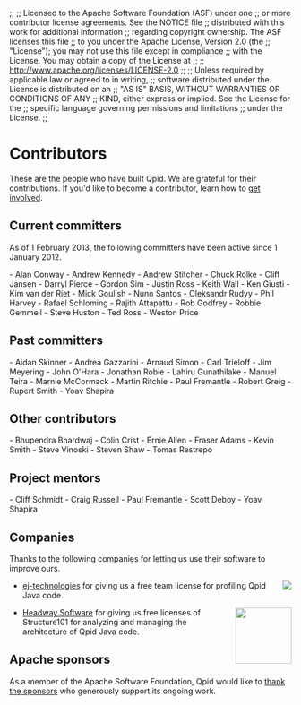 ;;
;; Licensed to the Apache Software Foundation (ASF) under one
;; or more contributor license agreements.  See the NOTICE file
;; distributed with this work for additional information
;; regarding copyright ownership.  The ASF licenses this file
;; to you under the Apache License, Version 2.0 (the
;; "License"); you may not use this file except in compliance
;; with the License.  You may obtain a copy of the License at
;; 
;;   http://www.apache.org/licenses/LICENSE-2.0
;; 
;; Unless required by applicable law or agreed to in writing,
;; software distributed under the License is distributed on an
;; "AS IS" BASIS, WITHOUT WARRANTIES OR CONDITIONS OF ANY
;; KIND, either express or implied.  See the License for the
;; specific language governing permissions and limitations
;; under the License.
;;

# Contributors

These are the people who have built Qpid.  We are grateful for their
contributions.  If you'd like to become a contributor, learn how to
[get involved](@site-url@/get-involved.html).

## Current committers

As of 1 February 2013, the following committers have been active since
1 January 2012.

<div class="fourcolumn" markdown="1">
  - Alan Conway
  - Andrew Kennedy
  - Andrew Stitcher
  - Chuck Rolke
  - Cliff Jansen
  - Darryl Pierce
  - Gordon Sim
  - Justin Ross
  - Keith Wall
  - Ken Giusti
  - Kim van der Riet
  - Mick Goulish
  - Nuno Santos
  - Oleksandr Rudyy
  - Phil Harvey
  - Rafael Schloming
  - Rajith Attapattu
  - Rob Godfrey
  - Robbie Gemmell
  - Steve Huston
  - Ted Ross
  - Weston Price
</div>

## Past committers

<div class="fourcolumn" markdown="1">
  - Aidan Skinner
  - Andrea Gazzarini
  - Arnaud Simon
  - Carl Trieloff
  - Jim Meyering
  - John O'Hara
  - Jonathan Robie
  - Lahiru Gunathilake
  - Manuel Teira
  - Marnie McCormack
  - Martin Ritchie
  - Paul Fremantle
  - Robert Greig
  - Rupert Smith
  - Yoav Shapira
</div>

## Other contributors

<div class="fourcolumn" markdown="1">
  - Bhupendra Bhardwaj
  - Colin Crist
  - Ernie Allen
  - Fraser Adams
  - Kevin Smith
  - Steve Vinoski
  - Steven Shaw
  - Tomas Restrepo
</div>

## Project mentors

<div class="fourcolumn" markdown="1">
  - Cliff Schmidt
  - Craig Russell
  - Paul Fremantle
  - Scott Deboy
  - Yoav Shapira
</div>

## Companies

Thanks to the following companies for letting us use their software to
improve ours.

 - <img style="float: right; margin: 0 0 0 1em;" src="@site-url@/images/jprofiler.png"/>[ej-technologies](http://www.ej-technologies.com/) for giving us a free team license for profiling Qpid Java code.

 - <img style="float: right; margin: 0 0 0 1em;" width="100" src="@site-url@/images/structure101.jpg"/>[Headway Software](http://structure101.com/) for giving us free licenses of Structure101 for analyzing and managing the architecture of Qpid Java code.

## Apache sponsors

As a member of the Apache Software Foundation, Qpid would like to
[thank the sponsors](http://www.apache.org/foundation/thanks.html) who
generously support its ongoing work.
